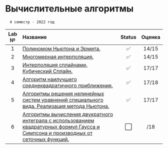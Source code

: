 # Вычислительные алгоритмы
```
  4 семестр - 2022 год
```

| Lab № | Название | Status | Оценка |
|:------:|:-----|:-----:|:-----:|
| 1 | [Полиномом Ньютона и Эрмита.](https://github.com/Mansurow/bmstu_CA/tree/master/lab_01) |:white_check_mark: | 14/15 |
| 2 | [Многомерная интерполяция.](https://github.com/Mansurow/bmstu_CA/tree/master/lab_02) |:white_check_mark: | 14/15 |
| 3 | [Интерполяция сплайнами. Кубический Сплайн.](https://github.com/Mansurow/bmstu_CA/tree/master/lab_03) |:white_check_mark: | 17/17 |
| 4 | [Алгоритм наилучшего среднеквадратичного приближения.](https://github.com/Mansurow/bmstu_CA/tree/master/lab_04) | :white_check_mark: | 17/18 |
| 5 | [Алгоритмы решения нелинейных систем уравнений специального вида. Реализация метода Ньютона.](https://github.com/Mansurow/bmstu_CA/tree/master/lab_05) |:white_check_mark: | 17/17 |
| 6 | [Алгоритмы вычисления двукратного интеграла с использованием квадратурных формул Гаусса и Симпсона и производных от сеточных функций.](https://github.com/Mansurow/bmstu_CA/tree/master/lab_06) |:white_large_square: | /18 |

  
